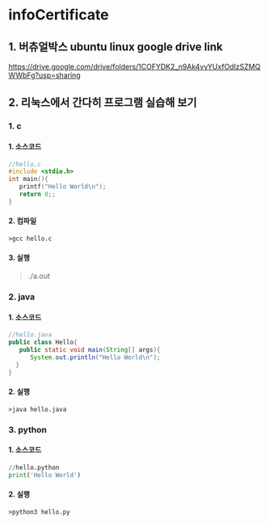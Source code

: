 # infoCertificate
## 1. 버츄얼박스 ubuntu linux google drive link
https://drive.google.com/drive/folders/1COFYDK2_n9Ak4vyYUxfOdlzSZMQWWbFg?usp=sharing
## 2. 리눅스에서 간다히 프로그램 실습해 보기

### 1. c
#### 1. 소스코드
```c
//hello.c
#include <stdio.h>
int main(){
   printf("Hello World\n");
   return 0;;
}
```
#### 2. 컴파일
```shell
>gcc hello.c
```
#### 3. 실행
>./a.out

### 2. java

#### 1. 소스코드
```java
//hello.java
public class Hello{
   public static void main(String[] args){
      System.out.println("Hello World\n");
  }
}
```
#### 2. 실행
```shell
>java hello.java
```

### 3. python
#### 1. 소스코드
```python
//hello.python
print('Hello World')
```

#### 2. 실행
```shell
>python3 hello.py
```

